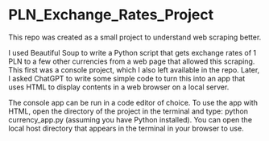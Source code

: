 # PLN_Exchange_Rates_Project

This repo was created as a small project to understand web scraping better. 

I used Beautiful Soup to write a Python script that gets exchange rates of 1 PLN to a few other currencies from a web page that allowed this scraping. This first was a console project, which I also left available in the repo. Later, I asked ChatGPT to write some simple code to turn this into an app that uses HTML to display contents in a web browser on a local server. 

The console app can be run in a code editor of choice. To use the app with HTML, open the directory of the project in the terminal and type: python currency_app.py (assuming you have Python installed). You can open the local host directory that appears in the terminal in your browser to use.
 
